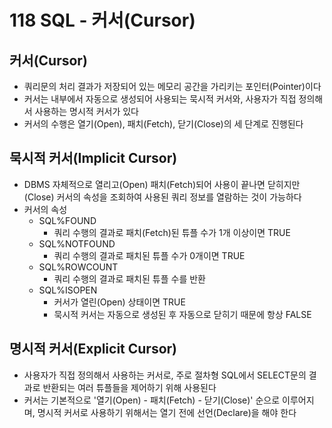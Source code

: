 # 118 SQL  - 커서(Cursor)

## 커서(Cursor)

- 쿼리문의 처리 결과가 저장되어 있는 메모리 공간을 가리키는 포인터(Pointer)이다
- 커서는 내부에서 자동으로 생성되어 사용되는 묵시적 커서와, 사용자가 직접 정의해서 사용하는 명시적 커서가 있다
- 커서의 수행은 열기(Open), 패치(Fetch), 닫기(Close)의 세 단계로 진행된다



## 묵시적 커서(Implicit Cursor)

- DBMS 자체적으로 열리고(Open) 패치(Fetch)되어 사용이 끝나면 닫히지만(Close) 커서의 속성을 조회하여 사용된 쿼리 정보를 열람하는 것이 가능하다
- 커서의 속성
  - SQL%FOUND
    - 쿼리 수행의 결과로 패치(Fetch)된 튜플 수가 1개 이상이면 TRUE
  - SQL%NOTFOUND
    - 쿼리 수행의 결과로 패치된 튜플 수가 0개이면 TRUE
  - SQL%ROWCOUNT
    - 쿼리 수행의 결과로 패치된 튜플 수를 반환
  - SQL%ISOPEN
    - 커서가 열린(Open) 상태이면 TRUE
    - 묵시적 커서는 자동으로 생성된 후 자동으로 닫히기 때문에 항상 FALSE



## 명시적 커서(Explicit Cursor)

- 사용자가 직접 정의해서 사용하는 커서로, 주로 절차형 SQL에서 SELECT문의 결과로 반환되는 여러 튜플들을 제어하기 위해 사용된다
- 커서는 기본적으로 '열기(Open) - 패치(Fetch) - 닫기(Close)' 순으로 이루어지며, 명시적 커서로 사용하기 위해서는 열기 전에 선언(Declare)을 해야 한다